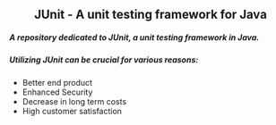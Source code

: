 <h2 align='center' color='green'>JUnit - A unit testing framework for Java</h2>

##### A repository dedicated to JUnit, a unit testing framework in Java.

##### Utilizing JUnit can be crucial for various reasons:
- Better end product
- Enhanced Security
- Decrease in long term costs
- High customer satisfaction
